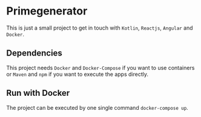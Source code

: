 # Primegenerator
This is just a small project to get in touch with `Kotlin`, `Reactjs`, `Angular` and `Docker`.

## Dependencies
This project needs `Docker` and `Docker-Compose` if you want to use containers or `Maven` and `npm` if you want to execute
 the apps directly. 

## Run with Docker
The project can be executed by one single command `docker-compose up`.
